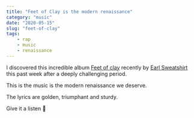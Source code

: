 ```yaml
---
title: "Feet of Clay is the modern renaissance"
category: "music"
date: "2020-05-15"
slug: "feet-of-clay"
tags:
    - rap
    - music
    - renaissance
---
```


I discovered this incredible album [Feet of clay](https://genius.com/albums/Earl-sweatshirt/Feet-of-clay-deluxe) recently by [Earl Sweatshirt](https://www.earlsweatshirt.com/) this past week after a deeply challenging period.

This is the music is the modern renaissance we deserve.

The lyrics are golden, triumphant and sturdy.

Give it a listen 🦶
